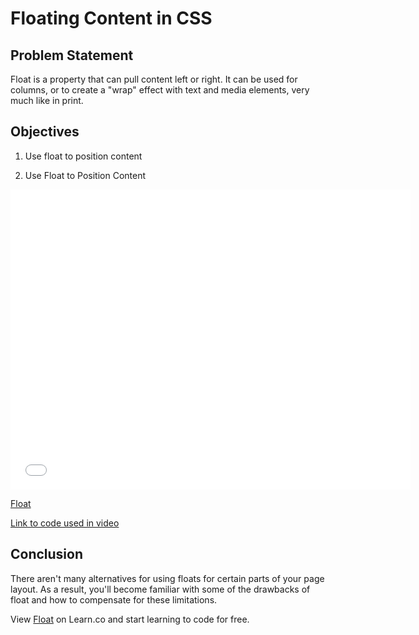 # Floating Content in CSS

## Problem Statement

Float is a property that can pull content left or right. It can be used
for columns, or to create a "wrap" effect with text and media elements,
very much like in print.

## Objectives
1. Use float to position content

1. Use Float to Position Content
<iframe width="640" height="480" src="//www.youtube.com/embed/bNQti43a3YI?rel=0&modestbranding=1" frameborder="0" allowfullscreen></iframe><p><a href="https://www.youtube.com/watch?v=bNQti43a3YI">Float</a></p>

[Link to code used in video][link]

## Conclusion

There aren't many alternatives for using floats for certain parts of your page
layout. As a result, you'll become familiar with some of the drawbacks of float
and how to compensate for these limitations.

<p data-visibility='hidden'>View <a href='https://learn.co/lessons/float' title='Float'>Float</a> on Learn.co and start learning to code for free.</p>

[link]: https://jsfiddle.net/flatiron_school/YXBnC/2
